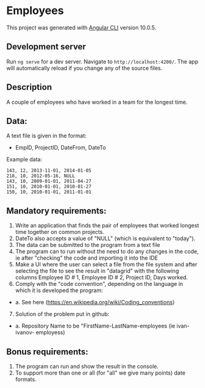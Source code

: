 # Employees

This project was generated with [Angular CLI](https://github.com/angular/angular-cli) version 10.0.5.

## Development server

Run `ng serve` for a dev server. Navigate to `http://localhost:4200/`. The app will automatically reload if you change any of the source files.


## Description
A couple of employees who have worked in a team for the longest time.

## Data:
A text file is given in the format:
  * EmpID, ProjectID, DateFrom, DateTo

Example data:
```
143, 12, 2013-11-01, 2014-01-05
218, 10, 2012-05-16, NULL
143, 10, 2009-01-01, 2011-04-27
151, 10, 2010-01-01, 2010-01-27
150, 10, 2010-01-01, 2011-01-01
```

## Mandatory requirements:
1) Write an application that finds the pair of employees that worked longest time together on common projects.
2) DateTo also accepts a value of "NULL" (which is equivalent to "today").
3) The data can be submitted to the program from a text file
4) The program can to run without the need to do any
changes in the code, ie after "checking" the code and importing it into the IDE
5) Make a UI where the user can select a file from the file
system and after selecting the file to see the result in "datagrid" with the following
columns Employee ID # 1, Employee ID # 2, Project ID, Days worked.
6) Comply with the "code convention", depending on the language in which it is developed
the program:
 * a. See here (https://en.wikipedia.org/wiki/Coding_conventions)
7) Solution of the problem put in github:
* a. Repository Name to be "FirstName-LastName-employees (ie ivan-ivanov-
employess)

## Bonus requirements:
1) The program can run and show the result in the console.
2) To support more than one or all (for "all" we give many points)
date formats.

